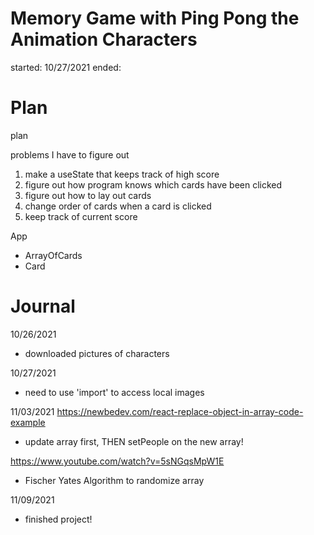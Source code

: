 # Memory Game with Ping Pong the Animation Characters

started: 10/27/2021
ended:

# Plan

plan

problems I have to figure out

1. make a useState that keeps track of high score
2. figure out how program knows which cards have been clicked
3. figure out how to lay out cards
4. change order of cards when a card is clicked
5. keep track of current score

App

- ArrayOfCards
- Card

# Journal

10/26/2021

- downloaded pictures of characters


10/27/2021

- need to use 'import' to access local images

11/03/2021
https://newbedev.com/react-replace-object-in-array-code-example
- update array first, THEN setPeople on the new array!

https://www.youtube.com/watch?v=5sNGqsMpW1E
- Fischer Yates Algorithm to randomize array

11/09/2021
- finished project!